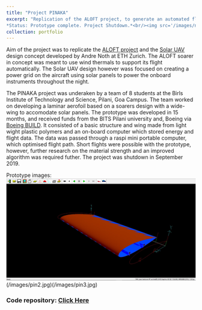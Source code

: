 ```yaml
---
title: "Project PINAKA"
excerpt: "Replication of the ALOFT project, to generate an automated flight path generation algorithm, to maximize efficiency. <br>
*Status: Prototype complete. Project Shutdown.*<br/><img src='/images/naca_0016.png'>"
collection: portfolio
---
```


Aim of the project was to replicate the [ALOFT project](https://apps.dtic.mil/sti/pdfs/ADA614555.pdf) and the [Solar UAV](https://ethz.ch/content/dam/ethz/special-interest/mavt/robotics-n-intelligent-systems/asl-dam/documents/phd_thesis/Andre_Noth_Design_of_Solar_Powered_Airplanes_for_Continuous_Flight.pdf) design concept developed by Andre Noth at ETH Zurich. The ALOFT soarer in concept was meant to use wind thermals to support its flight automatically. The Solar UAV design however wass focused on creating a power grid on the aircraft using solar panels to power the onboard instruments throughout the night.

The PINAKA project was underaken by a team of 8 students at the Birls Institute of Technology and Science, Pilani, Goa Campus. The team worked on developing a laminar aerofoil based on a soarers design with a wide-wing to accomodate solar panels. The prototype was developed in 15 months, and received funds from the BITS Pilani university and, Boeing via [Boeing BUILD](https://www.boeing.co.in/boeing-in-india/build.page). It consisted of a basic structure and wing made from light wight plastic polymers and an on-board computer which stored energy and flight data. The data was passed through a raspi mini portable computer, which optimised flight path. Short flights were possible with the prototype, however, further research on the material strength and an improved algorithm was required futher. The project was shutdown in September 2019.

Prototype images:
![Prototype Images](/images/pin1.jpg)(/images/pin2.jpg)(/images/pin3.jpg)

### Code repository: [Click Here](https://github.com/sam14032000/pinaka)
